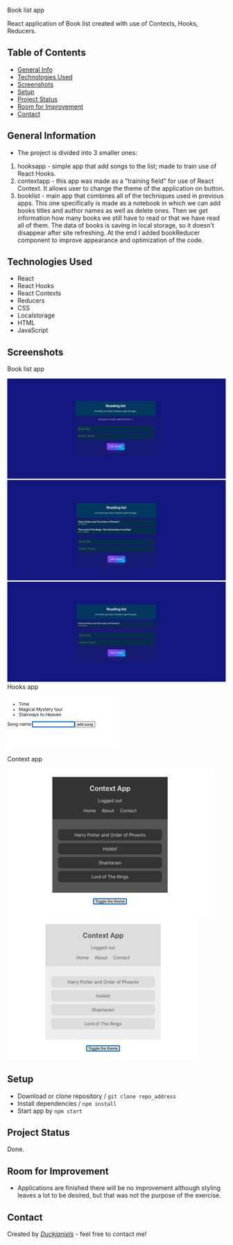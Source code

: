 Book list app

React application of Book list created with use of Contexts, Hooks, Reducers.

## Table of Contents

* [General Info](#general-information)
* [Technologies Used](#technologies-used)
* [Screenshots](#screenshots)
* [Setup](#setup)
* [Project Status](#project-status)
* [Room for Improvement](#room-for-improvement)
* [Contact](#contact)

## General Information

- The project is divided into 3 smaller ones:

1. hooksapp - simple app that add songs to the list; made to train use of React Hooks.
2. contextapp - this app was made as a "training field" for use of React Context. It allows user to change the theme of
   the application on button.
3. booklist - main app that combines all of the techniques used in previous apps. This one specifically is made as a
   notebook in which we can add books titles and author names as well as delete ones. Then we get information how many
   books we still have to read or that we have read all of them. The data of books is saving in local storage, so it
   doesn't disappear after site refreshing. At the end I added bookReducer component to improve appearance and
   optimization of the code.

## Technologies Used

- React
- React Hooks
- React Contexts
- Reducers
- CSS
- Localstorage
- HTML
- JavaScript

## Screenshots

Book list app

![1](./src/assets/ss1.png)
![1](./src/assets/ss2.png)
![1](./src/assets/ss3.png)
Hooks app

![1](./src/assets/ss4.png)

Context app

![1](./src/assets/ss5.png)
![1](./src/assets/ss6.png)

## Setup

- Download or clone repository / `git clone repo_address`
- Install dependencies / `npm install`
- Start app by `npm start`

## Project Status

Done.

[//]: # (Assumed learning task completed.)

## Room for Improvement

- Applications are finished there will be no improvement although styling leaves a lot to be desired, but that was not
  the purpose of the exercise.

## Contact

Created by [_Duckjaniels_](https://www.linkedin.com/in/maksym-kaczorowski-008b3a154/) - feel free to contact me!